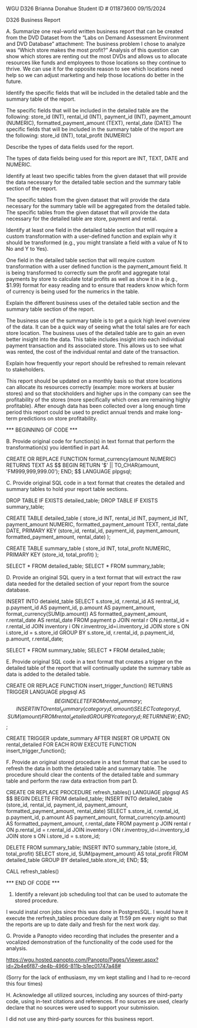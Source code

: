 WGU D326
Brianna Donahue
Student ID # 011873600
09/15/2024

D326 Business Report

A. Summarize one real-world written business report that can be created from the DVD Dataset from the “Labs on Demand Assessment Environment and DVD Database” attachment:
The business problem I chose to analyze was “Which store makes the most profit?” Analysis of this question can show which stores are renting out the most DVDs and allows us to allocate resources like funds and employees to those locations so they continue to thrive. We can use it for the opposite reason to see which locations need help so we can adjust marketing and help those locations do better in the future. 

Identify the specific fields that will be included in the detailed table and the summary table of the report.

The specific fields that will be included in the detailed table are the following:
store_id (INT), rental_id (INT), payment_id (INT), payment_amount (NUMERIC), formatted_payment_amount (TEXT),  rental_date (DATE)
The specific fields that will be included in the summary table of the report are the following:
store_id (INT), total_profit (NUMERIC)

Describe the types of data fields used for the report. 

The types of data fields being used for this report are INT, TEXT, DATE and NUMERIC.

Identify at least two specific tables from the given dataset that will provide the data necessary for the detailed table section and the summary table section of the report.

The specific tables from the given dataset that will provide the data necessary for the summary table will be aggregated from the detailed table. The specific tables from the given dataset that will provide the data necessary for the detailed table are store, payment and rental.

Identify at least one field in the detailed table section that will require a custom transformation with a user-defined function and explain why it should be transformed (e.g., you might translate a field with a value of N to No and Y to Yes).

One field in the detailed table section that will require custom transformation with a user defined function is the payment_amount field. It is being transformed to correctly sum the profit and aggregate total payments by store to calculate total profits as well as show it in a (e.g., $1.99) format for easy reading and to ensure that readers know which form of currency is being used for the numerics in the table. 

Explain the different business uses of the detailed table section and the summary table section of the report. 

The business use of the summary table is to get a quick high level overview of the data. It can be a quick way of seeing what the total sales are for each store location.
The business uses of the detailed table are to gain an even better insight into the data. This table includes insight into each individual payment transaction and its associated store. This allows us to see what was rented, the cost of the individual rental and date of the transaction. 

Explain how frequently your report should be refreshed to remain relevant to stakeholders.

This report should be updated on a monthly basis so that store locations can allocate its resources correctly (example: more workers at busier stores) and so that stockholders and higher ups in the company can see the profitability of the stores (more specifically which ones are remaining highly profitable). After enough data has been collected over a long enough time period this report could be used to predict annual trends and make long-term predictions on store profitability. 

*** BEGINNING OF CODE ***

B. Provide original code for function(s) in text format that perform the transformation(s) you identified in part A4.

CREATE OR REPLACE FUNCTION format_currency(amount NUMERIC)
RETURNS TEXT AS $$
BEGIN
RETURN '$' || TO_CHAR(amount, 'FM999,999,999.00');
END;
$$ LANGUAGE plpgsql;

C. Provide original SQL code in a text format that creates the detailed and summary tables to hold your report table sections.

DROP TABLE IF EXISTS detailed_table;
DROP TABLE IF EXISTS summary_table;

CREATE TABLE detailed_table (
store_id INT,
rental_id INT,
payment_id INT,
payment_amount NUMERIC,
formatted_payment_amount TEXT,
rental_date DATE,
PRIMARY KEY (store_id, rental_id, payment_id, payment_amount, formatted_payment_amount, rental_date)
);

CREATE TABLE summary_table (
store_id INT,
total_profit NUMERIC,
	PRIMARY KEY (store_id, total_profit)
);

SELECT * FROM detailed_table;
SELECT * FROM summary_table;

D. Provide an original SQL query in a text format that will extract the raw data needed for the detailed section of your report from the source database.

INSERT INTO detaield_table
SELECT 
s.store_id,
r.rental_id AS rentral_id,
p.payment_id AS payment_id,
p.amount AS payment_amount,
format_currency(SUM(p.amount)) AS formatted_payment_amount,
r.rental_date AS rental_date
FROM
payment p
JOIN rental r ON p.rental_id = r.rental_id
JOIN inventory i ON r.inventroy_id=i.inventory_id
JOIN store s ON i.store_id = s.store_id
GROUP BY
	s.store_id,
	r.rental_id,
	p.payment_id,
	p.amount,
	r.rental_date;

SELECT * FROM summary_table;
SELECT * FROM detailed_table;

E. Provide original SQL code in a text format that creates a trigger on the detailed table of the report that will continually update the summary table as data is added to the detailed table.

CREATE OR REPLACE FUNCTION insert_trigger_function()
RETURNS TRIGGER
LANGUAGE plpgsql
AS
$$
BEGIN
DELETE FROM rental_summary;
INSERT INTO rental_summary (category_id, amount)
    SELECT category_id, SUM(amount)
    FROM rental_detailed
    GROUP BY category_id;
RETURN NEW;
END;
$$;

CREATE TRIGGER update_summary
AFTER INSERT OR UPDATE ON rental_detailed
FOR EACH ROW
EXECUTE FUNCTION insert_trigger_function();

F. Provide an original stored procedure in a text format that can be used to refresh the data in both the detailed table and summary table. The procedure should clear the contents of the detailed table and summary table and perform the raw data extraction from part D.


CREATE OR REPLACE PROCEDURE refresh_tables()
LANGUAGE plpgsql
AS 
$$
BEGIN
	DELETE FROM detailed_table;
INSERT INTO detailed_table (store_id, rental_id, payment_id, payment_amount, formatted_payment_amount, rental_date)
SELECT 
s.store_id,
r.rental_id,
p.payment_id,
p.amount AS payment_amount,
format_currency(p.amount) AS formatted_payment_amount,
r.rental_date
FROM 
payment p
JOIN rental r ON p.rental_id = r.rental_id
JOIN inventory i ON r.inventroy_id=i.inventory_id
JOIN store s ON i.store_id = s.store_id;

DELETE FROM summary_table;
INSERT INTO summary_table (store_id, total_profit)
SELECT 
store_id,
           SUM(payment_amount) AS total_profit
FROM detailed_table
    GROUP BY detailed_table.store_id;
END;
$$;

CALL refresh_tables()


*** END OF CODE ***

1.  Identify a relevant job scheduling tool that can be used to automate the stored procedure.


I would instal cron jobs since this was done in PostgresSQL. I would have it execute the rerfresh_tables procedure daily at 11:59 pm every night so that the reports are up to date daily and fresh for the next work day.


G. Provide a Panopto video recording that includes the presenter and a vocalized demonstration of the functionality of the code used for the analysis.

https://wgu.hosted.panopto.com/Panopto/Pages/Viewer.aspx?id=2b4e6f87-de4b-4966-811b-b1ec01747a48#

(Sorry for the lack of enthusiasm, my vm kept stalling and I had to re-record this four times)

H. Acknowledge all utilized sources, including any sources of third-party code, using in-text citations and references. If no sources are used, clearly declare that no sources were used to support your submission.

I did not use any third-party sources for this business report.
